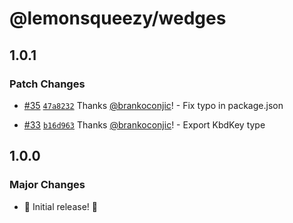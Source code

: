 # @lemonsqueezy/wedges

## 1.0.1

### Patch Changes

- [#35](https://github.com/lmsqueezy/wedges/pull/35) [`47a8232`](https://github.com/lmsqueezy/wedges/commit/47a8232332579b642d9a2a54455af8d501a894a8) Thanks [@brankoconjic](https://github.com/brankoconjic)! - Fix typo in package.json

- [#33](https://github.com/lmsqueezy/wedges/pull/33) [`b16d963`](https://github.com/lmsqueezy/wedges/commit/b16d96301b14efe50941dca74285245b25342126) Thanks [@brankoconjic](https://github.com/brankoconjic)! - Export KbdKey type

## 1.0.0

### Major Changes

- 🍋 Initial release! 🎉
